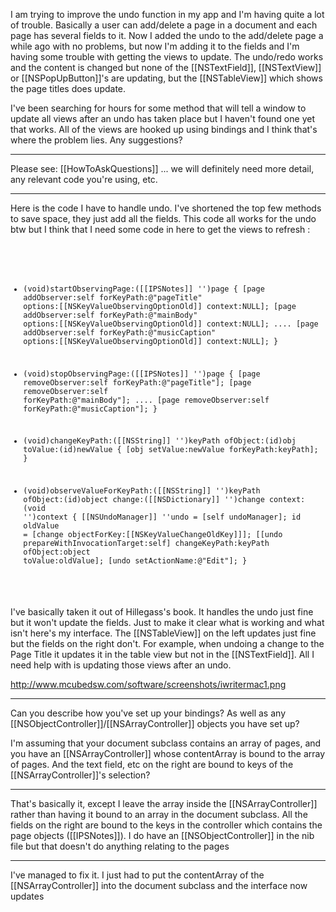 

I am trying to improve the undo function in my app and I'm having quite a lot of trouble. Basically a user can add/delete a page in a document and each page has several fields to it. Now I added the undo to the add/delete page a while ago with no problems, but now I'm adding it to the fields and I'm having some trouble with getting the views to update. The undo/redo works and the content is changed but none of the [[NSTextField]], [[NSTextView]] or [[NSPopUpButton]]'s are updating, but the [[NSTableView]] which shows the page titles does update.

I've been searching for hours for some method that will tell a window to update all views after an undo has taken place but I haven't found one yet that works. All of the views are hooked up using bindings and I think that's where the problem lies. Any suggestions?

----

Please see: [[HowToAskQuestions]] ... we will definitely need more detail, any relevant code you're using, etc.

----

Here is the code I have to handle undo. I've shortened the top few methods to save space, they just add all the fields. This code all works for the undo btw but I think that I need some code in here to get the views to refresh :

<code>

- (void)startObservingPage:([[IPSNotes]] '')page {
	[page addObserver:self forKeyPath:@"pageTitle" options:[[NSKeyValueObservingOptionOld]] context:NULL];
	[page addObserver:self forKeyPath:@"mainBody" options:[[NSKeyValueObservingOptionOld]] context:NULL];
	....
	[page addObserver:self forKeyPath:@"musicCaption" options:[[NSKeyValueObservingOptionOld]] context:NULL];
}

- (void)stopObservingPage:([[IPSNotes]] '')page {
	[page removeObserver:self forKeyPath:@"pageTitle"];
	[page removeObserver:self forKeyPath:@"mainBody"];
	....
	[page removeObserver:self forKeyPath:@"musicCaption"];
}

- (void)changeKeyPath:([[NSString]] '')keyPath
			 ofObject:(id)obj
			  toValue:(id)newValue
{
	[obj setValue:newValue forKeyPath:keyPath];
}

- (void)observeValueForKeyPath:([[NSString]] '')keyPath
					  ofObject:(id)object
						change:([[NSDictionary]] '')change
					   context:(void '')context
{
	[[NSUndoManager]] ''undo = [self undoManager];
	id oldValue = [change objectForKey:[[NSKeyValueChangeOldKey]]];
	[[undo prepareWithInvocationTarget:self] changeKeyPath:keyPath ofObject:object toValue:oldValue];
	[undo setActionName:@"Edit"];
}

</code>

I've basically taken it out of Hillegass's book. It handles the undo just fine but it won't update the fields. Just to make it clear what is working and what isn't here's my interface. The [[NSTableView]] on the left updates just fine but the fields on the right don't. For example, when undoing a change to the Page Title it updates it in the table view but not in the [[NSTextField]]. All I need help with is updating those views after an undo.

http://www.mcubedsw.com/software/screenshots/iwritermac1.png

----

Can you describe how you've set up your bindings? As well as any [[NSObjectController]]/[[NSArrayController]] objects you have set up?

I'm assuming that your document subclass contains an array of pages, and you have an [[NSArrayController]] whose contentArray is bound to the array of pages. And the text field, etc on the right are bound to keys of the [[NSArrayController]]'s selection?

----

That's basically it, except I leave the array inside the [[NSArrayController]] rather than having it bound to an array in the document subclass. All the fields on the right are bound to the keys in the controller which contains the page objects ([[IPSNotes]]). I do have an [[NSObjectController]] in the nib file but that doesn't do anything relating to the pages

----

I've managed to fix it. I just had to put the contentArray of the [[NSArrayController]] into the document subclass and the interface now updates